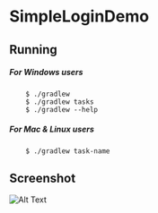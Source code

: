 # SimpleLoginDemo

## Running

##### For Windows users
``` terminal
    $ ./gradlew
    $ ./gradlew tasks
    $ ./gradlew --help
```
##### For Mac & Linux users
``` terminal
    $ ./gradlew task-name
```

## Screenshot
![Alt Text](https://image.ibb.co/cpUcmz/Screenshot_2018_10_05_15_09_22.png)